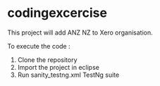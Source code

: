 # codingexcercise

This project will add ANZ NZ to Xero organisation.

To execute the code :
1. Clone the repository 
2. Import the project in eclipse
3. Run sanity_testng.xml TestNg suite

